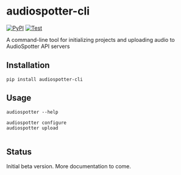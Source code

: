 # audiospotter-cli

[![PyPI](https://img.shields.io/pypi/v/audiospotter-cli.svg)](https://pypi.org/project/audiospotter-cli/)
[![Test](https://github.com/joeweiss/audiospotter-cli/actions/workflows/test.yml/badge.svg)](https://github.com/joeweiss/audiospotter-cli/actions/workflows/test.yml)

A command-line tool for initializing projects and uploading audio to AudioSpotter API servers

## Installation

`pip install audiospotter-cli`

## Usage

```
audiospotter --help

audiospotter configure
audiospotter upload


```

## Status

Initial beta version. More documentation to come.
